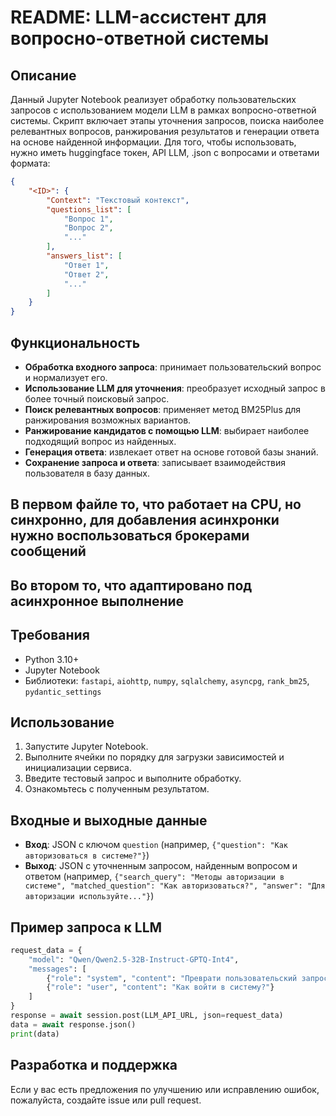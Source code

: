 
# README: LLM-ассистент для вопросно-ответной системы

## Описание
Данный Jupyter Notebook реализует обработку пользовательских запросов с использованием модели LLM в рамках вопросно-ответной системы. Скрипт включает этапы уточнения запросов, поиска наиболее релевантных вопросов, ранжирования результатов и генерации ответа на основе найденной информации. Для того, чтобы использовать, нужно иметь huggingface токен, API LLM, .json с вопросами и ответами формата:

```json
{
    "<ID>": {                           
        "Context": "Текстовый контекст",  
        "questions_list": [          
            "Вопрос 1",
            "Вопрос 2",
            "..."
        ],
        "answers_list": [                
            "Ответ 1",
            "Ответ 2",
            "..."
        ]
    }
}
```

## Функциональность
- **Обработка входного запроса**: принимает пользовательский вопрос и нормализует его.
- **Использование LLM для уточнения**: преобразует исходный запрос в более точный поисковый запрос.
- **Поиск релевантных вопросов**: применяет метод BM25Plus для ранжирования возможных вариантов.
- **Ранжирование кандидатов с помощью LLM**: выбирает наиболее подходящий вопрос из найденных.
- **Генерация ответа**: извлекает ответ на основе готовой базы знаний.
- **Сохранение запроса и ответа**: записывает взаимодействия пользователя в базу данных.

## В первом файле то, что работает на CPU, но синхронно, для добавления асинхронки нужно воспользоваться брокерами сообщений
## Во втором то, что адаптировано под асинхронное выполнение

## Требования
- Python 3.10+
- Jupyter Notebook
- Библиотеки: `fastapi`, `aiohttp`, `numpy`, `sqlalchemy`, `asyncpg`, `rank_bm25`, `pydantic_settings`

## Использование
1. Запустите Jupyter Notebook.
2. Выполните ячейки по порядку для загрузки зависимостей и инициализации сервиса.
3. Введите тестовый запрос и выполните обработку.
4. Ознакомьтесь с полученным результатом.

## Входные и выходные данные
- **Вход**: JSON с ключом `question` (например, `{"question": "Как авторизоваться в системе?"}`)
- **Выход**: JSON с уточненным запросом, найденным вопросом и ответом (например, `{"search_query": "Методы авторизации в системе", "matched_question": "Как авторизоваться?", "answer": "Для авторизации используйте..."}`)

## Пример запроса к LLM
```python
request_data = {
    "model": "Qwen/Qwen2.5-32B-Instruct-GPTQ-Int4",
    "messages": [
        {"role": "system", "content": "Преврати пользовательский запрос в точный поисковый запрос."},
        {"role": "user", "content": "Как войти в систему?"}
    ]
}
response = await session.post(LLM_API_URL, json=request_data)
data = await response.json()
print(data)
```

## Разработка и поддержка
Если у вас есть предложения по улучшению или исправлению ошибок, пожалуйста, создайте issue или pull request.

